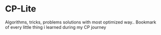 # CP-Lite
Algorithms, tricks, problems solutions with most optimized way.. Bookmark of every little thing i learned during my CP journey
